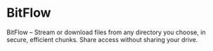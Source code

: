 # BitFlow
BitFlow – Stream or download files from any directory you choose, in secure, efficient chunks. Share access without sharing your drive.
